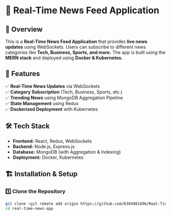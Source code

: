 # 📢 Real-Time News Feed Application

## 📝 Overview  
This is a **Real-Time News Feed Application** that provides **live news updates** using WebSockets. Users can subscribe to different news categories like **Tech, Business, Sports, and more.** The app is built using the **MERN stack** and deployed using **Docker & Kubernetes.**

## 🚀 Features  
✅ **Real-Time News Updates** via WebSockets  
✅ **Category Subscription** (Tech, Business, Sports, etc.)  
✅ **Trending News** using MongoDB Aggregation Pipeline  
✅ **State Management** using Redux  
✅ **Dockerized Deployment** with Kubernetes  

## 🛠️ Tech Stack  
- **Frontend:** React, Redux, WebSockets  
- **Backend:** Node.js, Express.js  
- **Database:** MongoDB (with Aggregation & Indexing)  
- **Deployment:** Docker, Kubernetes  

## 🏗️ Installation & Setup  

### **1️⃣ Clone the Repository**  
```bash
git clone <git remote add origin https://github.com/6394981696/Real-Time-News-Feed-Application.git>
cd real-time-news-app
